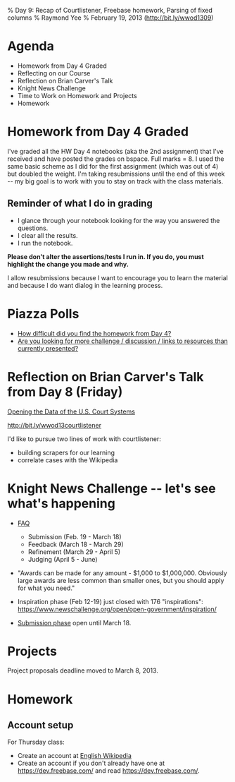 % Day 9:  Recap of Courtlistener, Freebase homework, Parsing of fixed columns
% Raymond Yee 
% February 19, 2013 (<http://bit.ly/wwod1309>)

# Agenda

* Homework from Day 4 Graded
* Reflecting on our Course
* Reflection on Brian Carver's Talk 
* Knight News Challenge
* Time to Work on Homework and Projects
* Homework

# Homework from Day 4 Graded

I've graded all the HW Day 4 notebooks (aka the 2nd assignment) that I've
received and have posted the grades on bspace. Full marks = 8. I used the same
basic scheme as I did for the first assignment (which was out of 4) but doubled
the weight. I'm taking resubmissions until the end of this week -- my big goal
is to work with you to stay on track with the class materials.

## Reminder of what I do in grading

* I glance through your notebook looking for the way you answered the questions.
* I clear all the results.
* I run the notebook.

**Please don't alter the assertions/tests I run in.  If you do, you must highlight the change you made and why.**

I allow resubmissions because I want to encourage you to learn the material and because I do want dialog in the
learning process.

# Piazza Polls

* [How difficult did you find the homework from Day 4?](https://piazza.com/class#spring2013/info290t/37)
* [Are you looking for more challenge / discussion / links to resources than currently presented?](https://piazza.com/class#spring2013/info290t/38)

# Reflection on Brian Carver's Talk from Day 8 (Friday)

[Opening the Data of the U.S. Court Systems](https://docs.google.com/file/d/0B-NkkRVaYqkUUFRfNXFhWnIydXM/edit?usp=sharing&pli=1)

<http://bit.ly/wwod13courtlistener>

I'd like to pursue two lines of work with courtlistener:
* building scrapers for our learning
* correlate cases with the Wikipedia

# Knight News Challenge -- let's see what's happening

* [FAQ](https://www.newschallenge.org/faq)
    * Submission (Feb. 19 - March 18)
    * Feedback (March 18 - March 29)
    * Refinement (March 29 - April 5)
    * Judging (April 5 - June)
    
* "Awards can be made for any amount - $1,000 to $1,000,000. Obviously large
awards are less common than smaller ones, but you should apply for what you
need."

* Inspiration phase (Feb 12-19) just closed with 176 "inspirations": <https://www.newschallenge.org/open/open-government/inspiration/>

* [Submission phase](https://www.newschallenge.org/open/open-government/submission/) open until March 18.  

# Projects

Project proposals deadline moved to March 8, 2013.

# Homework

##  Account setup

For Thursday class:

* Create an account at [English Wikipedia](http://en.wikipedia.org/wiki/Main_Page) 
* Create an account if you don't already have one at <https://dev.freebase.com/> and read <https://dev.freebase.com/>.



